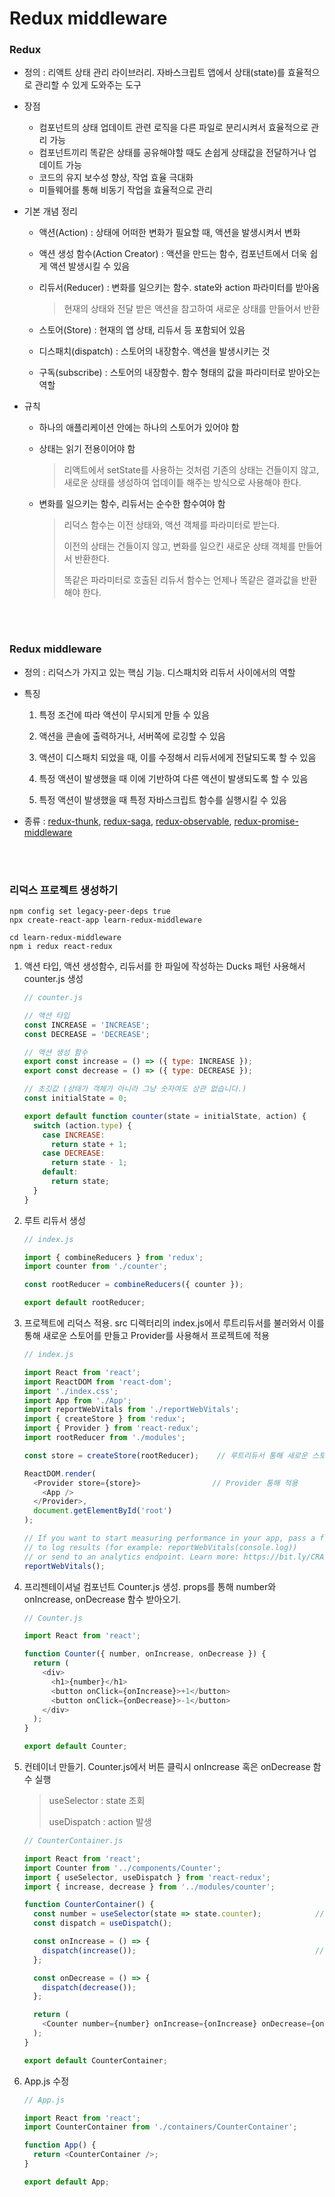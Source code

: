 # Redux middleware

### Redux 

- 정의 : 리액트 상태 관리 라이브러리. 자바스크립트 앱에서 상태(state)를 효율적으로 관리할 수 있게 도와주는 도구

- 장점

  - 컴포넌트의 상태 업데이트 관련 로직을 다른 파일로 분리시켜서 효율적으로 관리 가능
  - 컴포넌트끼리 똑같은 상태를 공유해야할 때도 손쉽게 상태값을 전달하거나 업데이트 가능
  - 코드의 유지 보수성 향상, 작업 효율 극대화
  - 미들웨어를 통해 비동기 작업을 효율적으로 관리

- 기본 개념 정리

  - 액션(Action) : 상태에 어떠한 변화가 필요할 때, 액션을 발생시켜서 변화

  - 액션 생성 함수(Action Creator) : 액션을 만드는 함수, 컴포넌트에서 더욱 쉽게 액션 발생시킬 수 있음

  - 리듀서(Reducer) : 변화를 일으키는 함수. state와 action 파라미터를 받아옴

    > 현재의 상태와 전달 받은 액션을 참고하여 새로운 상태를 만들어서 반환

  - 스토어(Store) : 현재의 앱 상태, 리듀서 등 포함되어 있음

  - 디스패치(dispatch) : 스토어의 내장함수. 액션을 발생시키는 것

  - 구독(subscribe) : 스토어의 내장함수. 함수 형태의 값을 파라미터로 받아오는 역할

- 규칙

  - 하나의 애플리케이션 안에는 하나의 스토어가 있어야 함

  - 상태는 읽기 전용이어야 함

    > 리액트에서 setState를 사용하는 것처럼 기존의 상태는 건들이지 않고, 새로운 상태를 생성하여 업데이틑 해주는 방식으로 사용해야 한다.

  - 변화를 일으키는 함수, 리듀서는 순수한 함수여야 함

    > 리덕스 함수는 이전 상태와, 액션 객체를 파라미터로 받는다.
    >
    > 이전의 상태는 건들이지 않고, 변화를 일으킨 새로운 상태 객체를 만들어서 반환한다.
    >
    > 똑같은 파라미터로 호출된 리듀서 함수는 언제나 똑같은 결과값을 반환해야 한다.

</br>
</br>

### Redux middleware

- 정의 : 리덕스가 가지고 있는 핵심 기능. 디스패치와 리듀서 사이에서의 역할

- 특징

  1. 특정 조건에 따라 액션이 무시되게 만들 수 있음

  2. 액션을 콘솔에 출력하거나, 서버쪽에 로깅할 수 있음

  3. 액션이 디스패치 되었을 때, 이를 수정해서 리듀서에게 전달되도록 할 수 있음

  4. 특정 액션이 발생했을 때 이에 기반하여 다른 액션이 발생되도록 할 수 있음

  5. 특정 액션이 발생했을 때 특정 자바스크립트 함수를 실행시킬 수 있음

- 종류 : [redux-thunk](https://github.com/reduxjs/redux-thunk), [redux-saga](https://github.com/redux-saga/redux-saga), [redux-observable](https://redux-observable.js.org/), [redux-promise-middleware](https://www.npmjs.com/package/redux-promise-middleware) 

</br>
</br>

### 리덕스 프로젝트 생성하기

```
npm config set legacy-peer-deps true
npx create-react-app learn-redux-middleware
```

```
cd learn-redux-middleware
npm i redux react-redux
```

1. 액션 타입, 액션 생성함수, 리듀서를 한 파일에 작성하는 Ducks 패턴 사용해서 counter.js 생성

   ``` javascript
   // counter.js
   
   // 액션 타입
   const INCREASE = 'INCREASE';
   const DECREASE = 'DECREASE';
   
   // 액션 생성 함수
   export const increase = () => ({ type: INCREASE });
   export const decrease = () => ({ type: DECREASE });
   
   // 초깃값 (상태가 객체가 아니라 그냥 숫자여도 상관 없습니다.)
   const initialState = 0;
   
   export default function counter(state = initialState, action) {       // 리듀서
     switch (action.type) {
       case INCREASE:
         return state + 1;
       case DECREASE:
         return state - 1;
       default:
         return state;
     }
   }
   ```

2. 루트 리듀서 생성

   ``` javascript
   // index.js
   
   import { combineReducers } from 'redux';
   import counter from './counter';
   
   const rootReducer = combineReducers({ counter });
   
   export default rootReducer;
   ```

3. 프로젝트에 리덕스 적용. src 디렉터리의 index.js에서 루트리듀서를 불러와서 이를 통해 새로운 스토어를 만들고 Provider를 사용해서 프로젝트에 적용

   ```javascript
   // index.js
   
   import React from 'react';
   import ReactDOM from 'react-dom';
   import './index.css';
   import App from './App';
   import reportWebVitals from './reportWebVitals';
   import { createStore } from 'redux';
   import { Provider } from 'react-redux';
   import rootReducer from './modules';
   
   const store = createStore(rootReducer);    // 루트리듀서 통해 새로운 스토어 만들기
   
   ReactDOM.render(
     <Provider store={store}>                // Provider 통해 적용
       <App />
     </Provider>,
     document.getElementById('root')
   );
   
   // If you want to start measuring performance in your app, pass a function
   // to log results (for example: reportWebVitals(console.log))
   // or send to an analytics endpoint. Learn more: https://bit.ly/CRA-vitals
   reportWebVitals();
   ```

4. 프리젠테이셔널 컴포넌트 Counter.js 생성. props를 통해 number와 onIncrease, onDecrease 함수 받아오기.

   ```javascript
   // Counter.js
   
   import React from 'react';
   
   function Counter({ number, onIncrease, onDecrease }) {
     return (
       <div>
         <h1>{number}</h1>
         <button onClick={onIncrease}>+1</button>
         <button onClick={onDecrease}>-1</button>
       </div>
     );
   }
   
   export default Counter;
   ```

5. 컨테이너 만들기. Counter.js에서 버튼 클릭시 onIncrease 혹은 onDecrease 함수 실행

   > useSelector : state 조회
   >
   > useDispatch : action 발생

   ```javascript
   // CounterContainer.js
   
   import React from 'react';
   import Counter from '../components/Counter';
   import { useSelector, useDispatch } from 'react-redux';
   import { increase, decrease } from '../modules/counter';
   
   function CounterContainer() {
     const number = useSelector(state => state.counter);            // state 조회하기
     const dispatch = useDispatch();
   
     const onIncrease = () => {
       dispatch(increase());                                        // action 발생시키기
     };
   
     const onDecrease = () => {
       dispatch(decrease());
     };
   
     return (
       <Counter number={number} onIncrease={onIncrease} onDecrease={onDecrease} />
     );
   }
   
   export default CounterContainer;
   ```

6. App.js 수정

   ```javascript
   // App.js
   
   import React from 'react';
   import CounterContainer from './containers/CounterContainer';
   
   function App() {
     return <CounterContainer />;
   }
   
   export default App;
   ```

   

